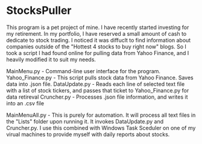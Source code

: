 # StocksPuller
 This program is a pet project of mine. I have recently started investing for my retirement. In my portfolio, I have reserved a small 
 amount of cash to dedicate to stock trading. I noticed it was diffuclt to find information about companies outside of the "Hottest 4 stocks to buy right now" blogs. So I took a script I had found online for pulling data from Yahoo Finance, and I heavily modified it to suit my needs. 
 
 MainMenu.py - Command-line user interface for the program. 
 Yahoo_Finance.py - This script pulls stock data from Yahoo Finance. Saves data into .json file.
 DataUpdate.py - Reads each line of selected text file with a list of stock tickers, and passes that ticket to Yahoo_Finance.py for data retireval
 Cruncher.py - Processes .json file information, and writes it into an .csv file
 
 MainMenuAll.py - This is purely for automation. It will process all text files in the "Lists" folder upon running it. It invokes DataUpdate.py and Cruncher.py. I use this combined with Windows Task Sceduler on one of my virual machines to provide myself with daily reports about stocks.
 
